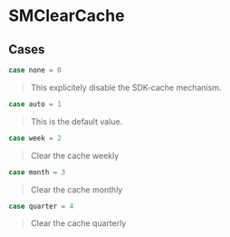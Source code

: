# SMClearCache

>

## Cases
```swift
case none = 0
```

>This explicitely disable the SDK-cache mechanism.

```swift
case auto = 1
```

>This is the default value.

```swift
case week = 2
```

>Clear the cache weekly

```swift
case month = 3
```

>Clear the cache monthly

```swift
case quarter = 4
```

>Clear the cache quarterly
